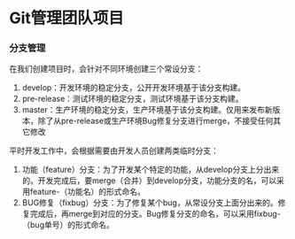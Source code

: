 # Git管理团队项目 

### 分支管理
在我们创建项目时，会针对不同环境创建三个常设分支：
1. develop：开发环境的稳定分支，公开开发环境基于该分支构建。
2. pre-release：测试环境的稳定分支，测试环境基于该分支构建。
3. master：生产环境的稳定分支，生产环境基于该分支构建。仅用来发布新版本，除了从pre-release或生产环境Bug修复分支进行merge，不接受任何其它修改

平时开发工作中，会根据需要由开发人员创建两类临时分支：
1. 功能（feature）分支：为了开发某个特定的功能，从develop分支上分出来的。开发完成后，要merge（合并）到develop分支，功能分支的名，可以采用feature-（功能名）的形式命名。
2. BUG修复（fixbug）分支：为了修复某个bug，从常设分支上面分出来的。修复完成后，再merge到对应的分支。Bug修复分支的命名，可以采用fixbug-（bug单号）的形式命名。